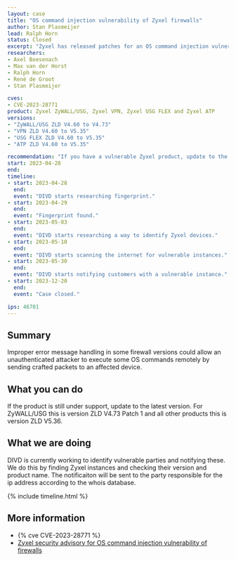 ```yaml
---
layout: case
title: "OS command injection vulnerability of Zyxel firewalls"
author: Stan Plasmeijer
lead: Ralph Horn
status: Closed
excerpt: "Zyxel has released patches for an OS command injection vulnerability found by TRAPA Security and urges uses to install them for optimal protection."
researchers:
- Axel Boesenach
- Max van der Horst
- Ralph Horn
- René de Groot
- Stan Plasmeijer

cves:
- CVE-2023-28771
product: Zyxel ZyWALL/USG, Zyxel VPN, Zyxel USG FLEX and Zyxel ATP
versions: 
- "ZyWALL/USG ZLD V4.60 to V4.73"
- "VPN ZLD V4.60 to V5.35"
- "USG FLEX ZLD V4.60 to V5.35"
- "ATP ZLD V4.60 to V5.35"

recommendation: "If you have a vulnerable Zyxel product, update to the latest version."
start: 2023-04-28
end: 
timeline:
- start: 2023-04-28
  end:
  event: "DIVD starts researching fingerprint."
- start: 2023-04-29
  end:
  event: "Fingerprint found."
- start: 2023-05-03
  end:
  event: "DIVD starts researching a way to identify Zyxel devices."
- start: 2023-05-10
  end:
  event: "DIVD starts scanning the internet for vulnerable instances."
- start: 2023-05-30
  end:
  event: "DIVD starts notifying customers with a vulnerable instance."
- start: 2023-12-20
  end:
  event: "Case closed."

ips: 46701
---
```


## Summary

Improper error message handling in some firewall versions could allow an unauthenticated attacker to execute some OS commands remotely by sending crafted packets to an affected device.

## What you can do

If the product is still under support, update to the latest version. For ZyWALL/USG this is version ZLD V4.73 Patch 1 and all other products this is version ZLD V5.36.

## What we are doing

DIVD is currently working to identify vulnerable parties and notifying these. We do this by finding Zyxel instances and checking their version and product name. The notificaiton will be sent to the party responsible for the ip address according to the whois database. 

{% include timeline.html %}

## More information

* {% cve CVE-2023-28771 %}
* [Zyxel security advisory for OS command injection vulnerability of firewalls](https://www.zyxel.com/global/en/support/security-advisories/zyxel-security-advisory-for-remote-command-injection-vulnerability-of-firewalls)
